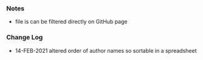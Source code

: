 

### Notes 

* file is can be filtered directly on GitHub page 

### Change Log 

* 14-FEB-2021 altered order of author names so sortable in a spreadsheet

